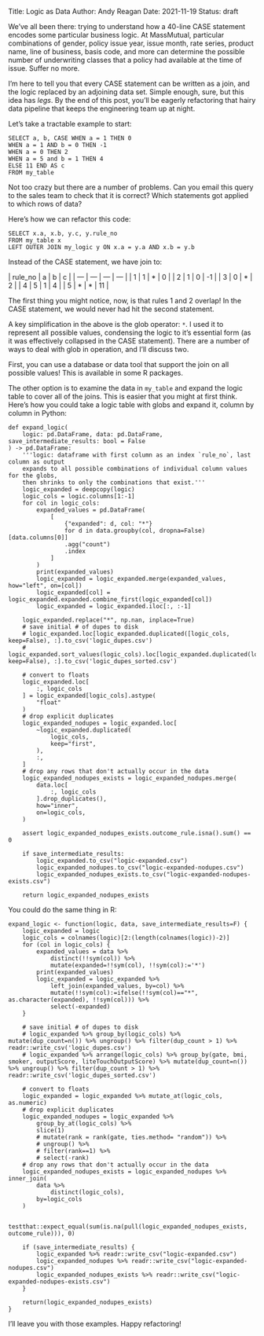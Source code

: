 Title: Logic as Data
Author: Andy Reagan
Date: 2021-11-19
Status: draft

We’ve all been there: trying to understand how a 40-line CASE statement encodes some particular business logic. At MassMutual, particular combinations of gender, policy issue year, issue month, rate series, product name, line of business, basis code, and more can determine the possible number of underwriting classes that a policy had available at the time of issue. Suffer no more.

I’m here to tell you that every CASE statement can be written as a join, and the logic replaced by an adjoining data set. Simple enough, sure, but this idea has *legs*. By the end of this post, you’ll be eagerly refactoring that hairy data pipeline that keeps the engineering team up at night.

Let’s take a tractable example to start:

    SELECT a, b, CASE WHEN a = 1 THEN 0
    WHEN a = 1 AND b = 0 THEN -1
    WHEN a = 0 THEN 2
    WHEN a = 5 and b = 1 THEN 4
    ELSE 11 END AS c
    FROM my_table

Not too crazy but there are a number of problems. Can you email this query to the sales team to check that it is correct? Which statements got applied to which rows of data?

Here’s how we can refactor this code:

    SELECT x.a, x.b, y.c, y.rule_no
    FROM my_table x
    LEFT OUTER JOIN my_logic y ON x.a = y.a AND x.b = y.b

Instead of the CASE statement, we have join to:

| rule_no | a | b | c |
| — | — | — | — |
| 1            | 1  | * | 0 |
| 2 | 1 | 0 | -1 |
| 3 | 0 | * | 2 |
| 4 | 5 | 1 | 4 |
| 5 | * | * | 11 |

The first thing you might notice, now, is that rules 1 and 2 overlap! In the CASE statement, we would never had hit the second statement.

A key simplification in the above is the glob operator: `*`. I used it to represent all possible values, condensing the logic to it’s essential form (as it was effectively collapsed in the CASE statement). There are a number of ways to deal with glob in operation, and I’ll discuss two.

First, you can use a database or data tool that support the join on all possible values! This is available in some R packages.

The other option is to examine the data in `my_table` and expand the logic table to cover all of the joins. This is easier that you might at first think. Here’s how you could take a logic table with globs and expand it, column by column in Python:

    def expand_logic(
        logic: pd.DataFrame, data: pd.DataFrame, save_intermediate_results: bool = False
    ) -> pd.DataFrame:
        '''logic: dataframe with first column as an index `rule_no`, last column as output
        expands to all possible combinations of individual column values for the globs,
        then shrinks to only the combinations that exist.'''
        logic_expanded = deepcopy(logic)
        logic_cols = logic.columns[1:-1]
        for col in logic_cols:
            expanded_values = pd.DataFrame(
                [
                    {"expanded": d, col: "*"}
                    for d in data.groupby(col, dropna=False)[data.columns[0]]
                    .agg("count")
                    .index
                ]
            )
            print(expanded_values)
            logic_expanded = logic_expanded.merge(expanded_values, how="left", on=[col])
            logic_expanded[col] = logic_expanded.expanded.combine_first(logic_expanded[col])
            logic_expanded = logic_expanded.iloc[:, :-1]

        logic_expanded.replace("*", np.nan, inplace=True)
        # save initial # of dupes to disk
        # logic_expanded.loc[logic_expanded.duplicated([logic_cols, keep=False), :].to_csv('logic_dupes.csv')
        # logic_expanded.sort_values(logic_cols).loc[logic_expanded.duplicated(logic_cols, keep=False), :].to_csv('logic_dupes_sorted.csv')

        # convert to floats
        logic_expanded.loc[
            :, logic_cols
        ] = logic_expanded[logic_cols].astype(
            "float"
        )
        # drop explicit duplicates
        logic_expanded_nodupes = logic_expanded.loc[
            ~logic_expanded.duplicated(
                logic_cols,
                keep="first",
            ),
            :,
        ]
        # drop any rows that don't actually occur in the data
        logic_expanded_nodupes_exists = logic_expanded_nodupes.merge(
            data.loc[
                :, logic_cols
            ].drop_duplicates(),
            how="inner",
            on=logic_cols,
        )

        assert logic_expanded_nodupes_exists.outcome_rule.isna().sum() == 0

        if save_intermediate_results:
            logic_expanded.to_csv("logic-expanded.csv")
            logic_expanded_nodupes.to_csv("logic-expanded-nodupes.csv")
            logic_expanded_nodupes_exists.to_csv("logic-expanded-nodupes-exists.csv")

        return logic_expanded_nodupes_exists


You could do the same thing in R:

    expand_logic <- function(logic, data, save_intermediate_results=F) {
        logic_expanded = logic
        logic_cols = colnames(logic)[2:(length(colnames(logic))-2)]
        for (col in logic_cols) {
            expanded_values = data %>%
                distinct(!!sym(col)) %>%
                mutate(expanded=!!sym(col), !!sym(col):='*')
            print(expanded_values)
            logic_expanded = logic_expanded %>%
                left_join(expanded_values, by=col) %>%
                mutate(!!sym(col):=ifelse(!!sym(col)=="*", as.character(expanded), !!sym(col))) %>%
                select(-expanded)
        }

        # save initial # of dupes to disk
        # logic_expanded %>% group_by(logic_cols) %>% mutate(dup_count=n()) %>% ungroup() %>% filter(dup_count > 1) %>% readr::write_csv('logic_dupes.csv')
        # logic_expanded %>% arrange(logic_cols) %>% group_by(gate, bmi, smoker, outputScore, liteTouchOutputScore) %>% mutate(dup_count=n()) %>% ungroup() %>% filter(dup_count > 1) %>% readr::write_csv('logic_dupes_sorted.csv')

        # convert to floats
        logic_expanded = logic_expanded %>% mutate_at(logic_cols, as.numeric)
        # drop explicit duplicates
        logic_expanded_nodupes = logic_expanded %>%
            group_by_at(logic_cols) %>%
            slice(1)
            # mutate(rank = rank(gate, ties.method= "random")) %>%
            # ungroup() %>%
            # filter(rank==1) %>%
            # select(-rank)
        # drop any rows that don't actually occur in the data
        logic_expanded_nodupes_exists = logic_expanded_nodupes %>% inner_join(
            data %>%
                distinct(logic_cols),
            by=logic_cols
        )

        testthat::expect_equal(sum(is.na(pull(logic_expanded_nodupes_exists, outcome_rule))), 0)

        if (save_intermediate_results) {
            logic_expanded %>% readr::write_csv("logic-expanded.csv")
            logic_expanded_nodupes %>% readr::write_csv("logic-expanded-nodupes.csv")
            logic_expanded_nodupes_exists %>% readr::write_csv("logic-expanded-nodupes-exists.csv")
        }

        return(logic_expanded_nodupes_exists)
    }


I’ll leave you with those examples. Happy refactoring!